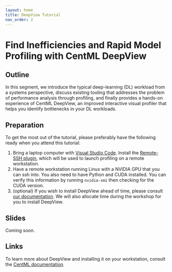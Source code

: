 ```yaml
---
layout: home
title: DeepView Tutorial
nav_order: 2
---
```


# Find Inefficiencies and Rapid Model Profiling with CentML DeepView

## Outline
In this segment, we introduce the typical deep-learning (DL) workload from a systems perspective, discuss existing tooling that addresses the problem of performance analysis through profiling, and finally provides a hands-on experience of CentML DeepView, an improved interactive visual profiler that helps you identify bottlenecks in your DL workloads.

## Preparation
To get the most out of the tutorial, please preferably have the following ready when you attend this tutorial:
1. Bring a laptop computer with [Visual Studio Code](https://code.visualstudio.com/). Install the [Remote-SSH plugin](https://code.visualstudio.com/docs/remote/ssh), which will be used to launch profiling on a remote workstation.
2. Have a remote workstation running Linux with a NVIDIA GPU that you can ssh into. You also need to have Python and CUDA installed. You can verify this information by running `nvidia-smi` then checking for the CUDA version.
3. (optional) If you wish to install DeepView ahead of time, please consult [our documentation](https://docs.centml.ai/install/install_ssh.html#install-ssh). We will also allocate time during the workshop for you to install DeepView.

## Slides
Coming soon.

## Links
To learn more about DeepView and installing it on your workstation, consult the [CentML documentation](https://docs.centml.ai).

